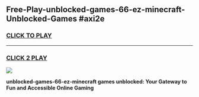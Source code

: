 
## Free-Play-unblocked-games-66-ez-minecraft-Unblocked-Games #axi2e
<h3>
<a href="https://news.freeplayer.one?title=unblocked-games-66-ez-minecraft&ref=8M">CLICK TO PLAY</a></h3>
<hr>

<h3>
<a href="https://news.freeplayer.one?title=unblocked-games-66-ez-minecraft&ref=8M">CLICK 2 PLAY</a>
  
</h3>

<a href="https://news.freeplayer.one?title=unblocked-games-66-ez-minecraft&ref=8M"><img src="https://clearcache.store/games.png"></a>


**unblocked-games-66-ez-minecraft games unblocked: Your Gateway to Fun and Accessible Online Gaming**
